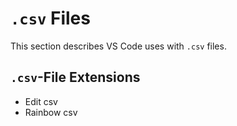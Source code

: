 
# `.csv` Files

This section describes VS Code uses with `.csv` files.

## `.csv`-File Extensions

- Edit csv
- Rainbow csv
